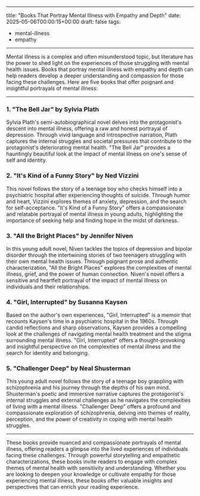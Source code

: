 
---
title: "Books That Portray Mental Illness with Empathy and Depth"
date: 2025-05-06T00:00:15+00:00
draft: false
tags: 
- mental-illness
- empathy
---

Mental illness is a complex and often misunderstood topic, but literature has the power to shed light on the experiences of those struggling with mental health issues. Books that portray mental illness with empathy and depth can help readers develop a deeper understanding and compassion for those facing these challenges. Here are five books that offer poignant and insightful portrayals of mental illness:

---

### 1. "The Bell Jar" by Sylvia Plath

Sylvia Plath's semi-autobiographical novel delves into the protagonist's descent into mental illness, offering a raw and honest portrayal of depression. Through vivid language and introspective narration, Plath captures the internal struggles and societal pressures that contribute to the protagonist's deteriorating mental health. "The Bell Jar" provides a hauntingly beautiful look at the impact of mental illness on one's sense of self and identity.

### 2. "It's Kind of a Funny Story" by Ned Vizzini

This novel follows the story of a teenage boy who checks himself into a psychiatric hospital after experiencing thoughts of suicide. Through humor and heart, Vizzini explores themes of anxiety, depression, and the search for self-acceptance. "It's Kind of a Funny Story" offers a compassionate and relatable portrayal of mental illness in young adults, highlighting the importance of seeking help and finding hope in the midst of darkness.

### 3. "All the Bright Places" by Jennifer Niven

In this young adult novel, Niven tackles the topics of depression and bipolar disorder through the intertwining stories of two teenagers struggling with their own mental health issues. Through poignant prose and authentic characterization, "All the Bright Places" explores the complexities of mental illness, grief, and the power of human connection. Niven's novel offers a sensitive and heartfelt portrayal of the impact of mental illness on individuals and their relationships.

### 4. "Girl, Interrupted" by Susanna Kaysen

Based on the author's own experiences, "Girl, Interrupted" is a memoir that recounts Kaysen's time in a psychiatric hospital in the 1960s. Through candid reflections and sharp observations, Kaysen provides a compelling look at the challenges of navigating mental health treatment and the stigma surrounding mental illness. "Girl, Interrupted" offers a thought-provoking and insightful perspective on the complexities of mental illness and the search for identity and belonging.

### 5. "Challenger Deep" by Neal Shusterman

This young adult novel follows the story of a teenage boy grappling with schizophrenia and his journey through the depths of his own mind. Shusterman's poetic and immersive narrative captures the protagonist's internal struggles and external challenges as he navigates the complexities of living with a mental illness. "Challenger Deep" offers a profound and compassionate exploration of schizophrenia, delving into themes of reality, perception, and the power of creativity in coping with mental health struggles.

---

These books provide nuanced and compassionate portrayals of mental illness, offering readers a glimpse into the lived experiences of individuals facing these challenges. Through powerful storytelling and empathetic characterizations, these books invite readers to engage with complex themes of mental health with sensitivity and understanding. Whether you are looking to deepen your knowledge or cultivate empathy for those experiencing mental illness, these books offer valuable insights and perspectives that can enrich your reading experience.